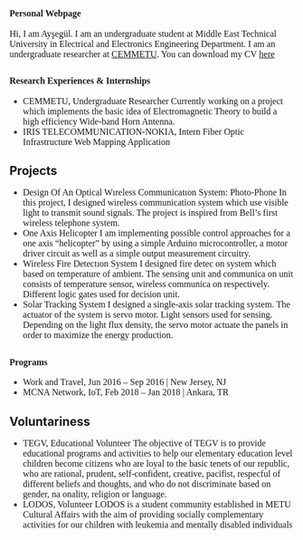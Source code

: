 ## <span style="font-family: Times New Roman; font-size: 16px;">Personal Webpage</span>
<span style="font-family: Times New Roman; font-size: 16px;">Hi, I am Ayşegül. I am an undergraduate student at Middle East Technical University in Electrical and Electronics Engineering Department. I am an undergraduate researcher at [CEMMETU](http://cem.eee.metu.edu.tr/). You can download my CV [here](/docs/cv.pdf)</span>

## <span style="font-family: Times New Roman; font-size: 16px;">Research Experiences & Internships</span>
* <span style="font-family: Times New Roman; font-size: 16px;">CEMMETU, Undergraduate Researcher</span>
<span style="font-family: Times New Roman; font-size: 16px;">Currently working on a project which implements the basic idea of Electromagnetic Theory to build a high efficiency Wide-band Horn Antenna.</span>
* <span style="font-family: Times New Roman; font-size: 16px;">IRIS TELECOMMUNICATION-NOKIA, Intern</span>
<span style="font-family: Times New Roman; font-size: 16px;">Fiber Optic Infrastructure Web Mapping Application</span>

## Projects
* <span style="font-family: Times New Roman; font-size: 16px;">Design Of An Optical Wıreless Communicatıon System: Photo-Phone</span>
<span style="font-family: Times New Roman; font-size: 16px;">In this project, I designed wireless communication system which use visible light to transmit sound signals. The project is inspired from Bell’s first wireless telephone system.</span>
* <span style="font-family: Times New Roman; font-size: 16px;">One Axis Helicopter</span>
<span style="font-family: Times New Roman; font-size: 16px;">I am implementing possible control approaches for a one axis “helicopter” by using a simple Arduino microcontroller, a motor driver circuit as well as a simple output measurement circuitry.</span>
* <span style="font-family: Times New Roman; font-size: 16px;">Wireless Fire Detectıon System</span>
<span style="font-family: Times New Roman; font-size: 16px;">I designed fire detec on system which based on temperature of ambient. The sensing unit and communica on unit consists of temperature sensor, wireless communica on respectively. Different logic gates used for decision unit.</span>
* <span style="font-family: Times New Roman; font-size: 16px;">Solar Tracking System</span>
<span style="font-family: Times New Roman; font-size: 16px;">I designed a single-axis solar tracking system. The actuator of the system is servo motor. Light sensors used for sensing. Depending on the light flux density, the servo motor actuate the panels in order to maximize the energy production.</span>

## <span style="font-family: Times New Roman; font-size: 16px;">Programs</span>
* <span style="font-family: Times New Roman; font-size: 16px;">Work and Travel, Jun 2016 – Sep 2016 | New Jersey, NJ</span>
* <span style="font-family: Times New Roman; font-size: 16px;">MCNA Network, IoT, Feb 2018 – Jan 2018 | Ankara, TR</span>

## Voluntariness
* <span style="font-family: Times New Roman; font-size: 16px;">TEGV, Educational Volunteer</span>
<span style="font-family: Times New Roman; font-size: 16px;">The objective of TEGV is to provide educational programs and activities to help our elementary education level children become citizens who are loyal to the basic tenets of our republic, who are rational, prudent, self-confident, creative, pacifist, respecful of different beliefs and thoughts, and who do not discriminate based on gender, na onality, religion or language.</span>
* <span style="font-family: Times New Roman; font-size: 16px;">LODOS, Volunteer</span>
<span style="font-family: Times New Roman; font-size: 16px;">LODOS is a student community established in METU Cultural Affairs with the aim of providing socially complementary activities for our children with leukemia and mentally disabled individuals
</span>




